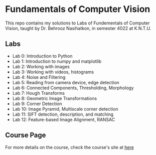 # Fundamentals of Computer Vision
This repo contains my solutions to Labs of Fundementals of Computer Vision, taught by Dr. Behrooz Nasihatkon, in semester 4022 at K.N.T.U. 

## Labs
- Lab 0: Introduction to Python
- Lab 1: Introduction to numpy and matplotlib
- Lab 2: Working with images
- Lab 3: Working with videos, histograms
- Lab 4: Noise and Filtering
- Lab 5: Reading from camera device, edge detection
- Lab 6: Connected Components, Thresholding, Morphology
- Lab 7: Hough Transforms
- Lab 8: Geometric Image Transformations
- Lab 9: Corner Detection
- Lab 10: Image Pyramid, Multiscale corner detection
- Lab 11: SIFT detection, description, and matching
- Lab 12: Feature-based Image Alignment, RANSAC

## Course Page
For more details on the course, check the course's site at [here]([https://wp.kntu.ac.ir/nasihatkon/teaching/cvug/s2018/index.html](https://wp.kntu.ac.ir/nasihatkon/teaching/cvug/s2024/))

